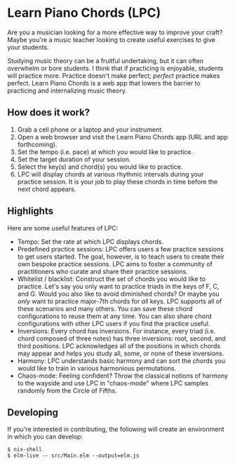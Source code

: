 # Learn Piano Chords (LPC)

Are you a musician looking for a more effective way to improve your craft? Maybe
you're a music teacher looking to create useful exercises to give your students.

Studying music theory can be a fruitful undertaking, but it can often overwhelm
or bore students. I think that if practicing is enjoyable, students will
practice more. Practice doesn't make perfect; *perfect* practice makes perfect.
Learn Piano Chords is a web app that lowers the barrier to practicing and
internalizing music theory.

## How does it work?

1. Grab a cell phone or a laptop and your instrument.
2. Open a web browser and visit the Learn Piano Chords app (URL and app
   forthcoming).
6. Set the tempo (i.e. pace) at which you would like to practice.
4. Set the target duration of your session.
5. Select the key(s) and chord(s) you would like to practice.
7. LPC will display chords at various rhythmic intervals during your practice
   session. It is your job to play these chords in time before the next chord
   appears.

## Highlights

Here are some useful features of LPC:
- Tempo: Set the rate at which LPC displays chords.
- Predefined practice sessions: LPC offers users a few practice sessions to get
  users started. The goal, however, is to teach users to create their own
  bespoke practice sessions. LPC aims to foster a community of practitioners who
  curate and share their practice sessions.
- Whitelist / blacklist: Construct the set of chords you would like to
  practice. Let's say you only want to practice triads in the keys of F, C, and
  G. Would you also like to avoid diminished chords? Or maybe you *only* want to
  practice major-7th chords for *all* keys. LPC supports all of these scenarios
  and many others. You can save these chord configurations to reuse them at any
  time. You can also share chord configurations with other LPC users if you find
  the practice useful.
- Inversions: Every chord has inversions. For instance, every triad (i.e. chord
  composed of three notes) has three inversions: root, second, and third
  positions. LPC acknowledges all of the positions in which chords may appear
  and helps you study all, some, or none of these inversions.
- Harmony: LPC understands basic harmony and can sort the chords you would like
  to train in various harmonious permutations.
- Chaos-mode: Feeling confident? Throw the classical notions of harmony to the
  wayside and use LPC in "chaos-mode" where LPC samples randomly from the Circle
  of Fifths.

## Developing

If you're interested in contributing, the following will create an environment
in which you can develop:

```shell
$ nix-shell
$ elm-live -- src/Main.elm --output=elm.js
```
